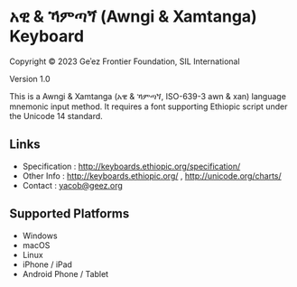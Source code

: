 # አዊ & ኻምጣጘ (Awngi & Xamtanga) Keyboard


Copyright © 2023 Geʾez Frontier Foundation, SIL International

Version 1.0

This is a Awngi & Xamtanga (አዊ & ኻምጣጘ, ISO-639-3 awn & xan) language mnemonic input method.  It requires a font
supporting Ethiopic script under the Unicode 14 standard.

Links
-----

 * Specification :  http://keyboards.ethiopic.org/specification/
 * Other Info    :  http://keyboards.ethiopic.org/ , http://unicode.org/charts/
 * Contact       :  yacob@geez.org
 
Supported Platforms
-------------------
 * Windows
 * macOS
 * Linux
 * iPhone / iPad
 * Android Phone / Tablet
